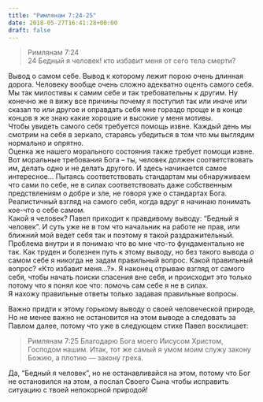 ```yaml
---
title: "Римлянам 7:24-25"
date: 2018-05-27T16:41:28+00:00
draft: false
---
```


> Римлянам 7:24  
> 24 Бедный я человек! кто избавит меня от сего тела смерти?

Вывод о самом себе. Вывод к которому лежит порою очень длинная дорога. Человеку вообще очень сложно адекватно оценть самого себя. Мы так милостивы к самим себе и так требовательны к другим. Ну конечно же я вижу все причины почему я поступил так или иначе или сказал то или другое и оправдать себя мне гораздо проще и в конце концов я же знаю какие хорошие и высокие у меня мотивы.  
Чтобы увидеть самого себя требуется помощь извне. Каждый день мы смотрим на себя в зеркало, стараясь убедиться в том что мы выглядим нормально и опрятно.  
Оценка же нашего морального состояния также требует помощи извне. Вот моральные требования Бога &#8211; ты, человек должен соответствовать им, делать одно и не делать другого. И здесь начинается самое интересное&#8230; Пытаясь соответствовать стандартам мы обнаруживаем что сами по себе, не в силах соответствовать даже собственным предствлениям о добре и зле, не говоря уже о стандартах Бога.  
Реалистичный взгляд на самого себя, когда вдруг я начинаю понимать кое-что о себе самом.  
Какой я человек? Павел приходит к правдивому выводу: &#8220;Бедный я человек&#8221;. И суть уже не в том что начальник на работе не прав, или ближний мой ведет себя так и поэтому я такой раздражительный. Проблема внутри и я понимаю что во мне что-то фундаментально не так. Как труден и болезнен путь к этому выводу, но без такого вывода о самом себе я никогда не задам правильный вопрос. Какой правильный вопрос? «Кто избавит меня&#8230;?». Я наконец отрываю взгляд от самого себя, чтобы начать поиски спасения вне себя, и происходит это только потому что я понял кое что: помочь сам себе я не в силах.  
Я нахожу правильные ответы только задавая правильные вопросы.

Важно придти к этому горькому выводу о своей человеческой природе,  
Но не менее важно не остановится на этом выводе а следовать за Павлом далее, потому что уже в следующем стихе Павел восклицает:

> Римлянам 7:25 Благодарю Бога моего Иисусом Христом, Господом нашим. Итак, тот же самый я умом моим служу закону Божию, а плотию — закону греха.

Да, &#8220;Бедный я человек&#8221;, но не останавливайся на этом, потому что Бог не остановился на этом, а послал Своего Сына чтобы исправить ситуацию с твоей непокорной природой!